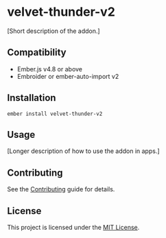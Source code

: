 # velvet-thunder-v2

[Short description of the addon.]

## Compatibility

- Ember.js v4.8 or above
- Embroider or ember-auto-import v2

## Installation

```
ember install velvet-thunder-v2
```

## Usage

[Longer description of how to use the addon in apps.]

## Contributing

See the [Contributing](CONTRIBUTING.md) guide for details.

## License

This project is licensed under the [MIT License](LICENSE.md).
